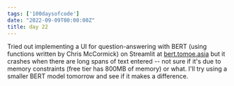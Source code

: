 ```yaml
---
tags: ['100daysofcode']
date: "2022-09-09T00:00:00Z"
title: day 22
---
```


Tried out implementing a UI for question-answering with BERT (using functions written by Chris McCormick) on Streamlit at [bert.tomoe.asia](https://bert.tomoe.asia) but it crashes when there are long spans of text entered -- not sure if it's due to memory constraints (free tier has 800MB of memory) or what. I'll try using a smaller BERT model tomorrow and see if it makes a difference. 